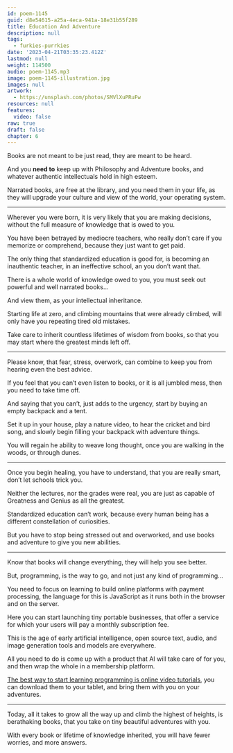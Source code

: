 ```yaml
---
id: poem-1145
guid: d8e54615-a25a-4eca-941a-18e31b55f289
title: Education And Adventure
description: null
tags:
  - furkies-purrkies
date: '2023-04-21T03:35:23.412Z'
lastmod: null
weight: 114500
audio: poem-1145.mp3
image: poem-1145-illustration.jpg
images: null
artwork:
  - https://unsplash.com/photos/SMVlXuPRuFw
resources: null
features:
  video: false
raw: true
draft: false
chapter: 6
---
```


Books are not meant to be just read,
they are meant to be heard.

And you __need to__ keep up with Philosophy and Adventure books,
and whatever authentic intellectuals hold in high esteem.

Narrated books, are free at the library, and you need them in your life,
as they will upgrade your culture and view of the world, your operating system.

---

Wherever you were born, it is very likely that you are making decisions,
without the full measure of knowledge that is owed to you.

You have been betrayed by mediocre teachers,
who really don’t care if you memorize or comprehend, because they just want to get paid.

The only thing that standardized education is good for,
is becoming an inauthentic teacher, in an ineffective school, an you don’t want that.

There is a whole world of knowledge owed to you,
you must seek out powerful and well narrated books…

And view them,
as your intellectual inheritance.

Starting life at zero, and climbing mountains that were already climbed,
will only have you repeating tired old mistakes.

Take care to inherit countless lifetimes of wisdom from books,
so that you may start where the greatest minds left off.

---

Please know, that fear, stress, overwork,
can combine to keep you from hearing even the best advice.

If you feel that you can’t even listen to books,
or it is all jumbled mess, then you need to take time off.

And saying that you can’t, just adds to the urgency,
start by buying an empty backpack and a tent.

Set it up in your house, play a nature video, to hear the cricket and bird song,
and slowly begin filling your backpack with adventure things.

You will regain he ability to weave long thought,
once you are walking in the woods, or through dunes.

---

Once you begin healing, you have to understand,
that you are really smart, don’t let schools trick you.

Neither the lectures, nor the grades were real,
you are just as capable of Greatness and Genius as all the greatest.

Standardized education can’t work,
because every human being has a different constellation of curiosities.

But you have to stop being stressed out and overworked,
and use books and adventure to give you new abilities.

---

Know that books will change everything,
they will help you see better.

But, programming, is the way to go,
and not just any kind of programming…

You need to focus on learning to build online platforms with payment processing,
the language for this is JavaScript as it runs both in the browser and on the server.

Here you can start launching tiny portable businesses,
that offer a service for which your users will pay a monthly subscription fee.

This is the age of early artificial intelligence,
open source text, audio, and image generation tools and models are everywhere.

All you need to do is come up with a product that AI will take care of for you,
and then wrap the whole in a membership platform.

[The best way to start learning programming is online video tutorials][1],
you can download them to your tablet, and bring them with you on your adventures.

---

Today, all it takes to grow all the way up and climb the highest of heights,
is berathaking books, that you take on tiny beautiful adventures with you.

With every book or lifetime of knowledge inherited,
you will have fewer worries, and more answers.

[1]: https://www.youtube.com/results?search_query=Node.js+course+tutorial
